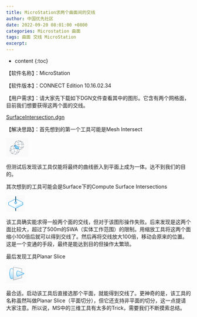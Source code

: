 ```yaml
---
title: MicroStation求两个曲面间的交线
author: 中国优先社区
date: 2022-09-20 08:01:00 +0800
categories: Microstation 曲面
tags: 曲面 交线 MicroStation
excerpt: 
---
```

* content
{:toc}

【软件名称】：MicroStation

【软件版本】：CONNECT Edition 10.16.02.34

【用户需求】：请大家先下载如下DGN文件查看其中的图形。它含有两个网格面，目前我们想要获得这两个面的交线。

[SurfaceIntersection.dgn](https://communities.bentley.com/cfs-file/__key/communityserver-wikis-components-files/00-00-00-04-10/SurfaceIntersection.dgn)

【解决思路】：首先想到的第一个工具可能是Mesh Intersect

![](/img/2022/2022-09-20-08-06-01.png)

但测试后发现该工具仅能将最终的曲线嵌入到平面上成为一体。达不到我们的目的。

其次想到的工具可能会是Surface下的Compute Surface Intersections

![](/img/2022/%20.png)

该工具确实能求得一般两个面的交线，但对于该图形操作失败。后来发现是这两个面比较大，超过了500m的SWA（实体工作范围）的限制。用缩放工具将这两个面缩小100倍后就可以得到交线了。然后再将交线放大100倍，移动会原来的位置。这是一个变通的手段，最终是能达到目的但操作太繁琐。

最后发现工具Planar Slice

![](/img/2022/2022-09-20-08-09-07.png)

最合适。启动该工具后直接选那个平面，就能得到交线了。更神奇的是，该工具的名称虽然叫做Planar Slice（平面切分），但它还支持非平面的切分，这一点提请大家注意。所以说，MS中的三维工具有太多的Trick，需要我们不断摸索总结。